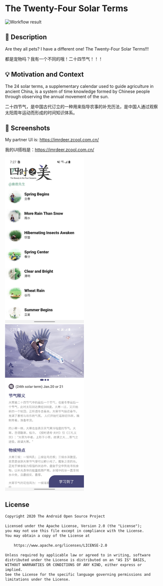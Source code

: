 # The Twenty-Four Solar Terms

<!--- Replace <OWNER> with your Github Username and <REPOSITORY> with the name of your repository. -->
<!--- You can find both of these in the url bar when you open your repository in github. -->
![Workflow result](https://github.com/CooLoongWu/Compose-AndroidDevChallenge-1/workflows/Check/badge.svg)


## :scroll: Description
<!--- Describe your app in one or two sentences -->
Are they all pets? I have a different one! The Twenty-Four Solar Terms!!!

都是宠物吗？我有一个不同的哦！二十四节气！！！

## :bulb: Motivation and Context
<!--- Optionally point readers to interesting parts of your submission. -->
<!--- What are you especially proud of? -->
The 24 solar terms, a supplementary calendar used to guide agriculture in ancient China, is a system of time knowledge formed by Chinese people through observing the annual movement of the sun.

二十四节气，是中国古代订立的一种用来指导农事的补充历法，是中国人通过观察太阳周年运动而形成的时间知识体系。


## :camera_flash: Screenshots
<!-- You can add more screenshots here if you like -->
My partner UI is: https://imrdeer.zcool.com.cn/

我的UI搭档是：https://imrdeer.zcool.com.cn/

<img src="/results/screenshot_1.png" width="260">&emsp;<img src="/results/screenshot_2.png" width="260">

## License
```
Copyright 2020 The Android Open Source Project

Licensed under the Apache License, Version 2.0 (the "License");
you may not use this file except in compliance with the License.
You may obtain a copy of the License at

    https://www.apache.org/licenses/LICENSE-2.0

Unless required by applicable law or agreed to in writing, software
distributed under the License is distributed on an "AS IS" BASIS,
WITHOUT WARRANTIES OR CONDITIONS OF ANY KIND, either express or implied.
See the License for the specific language governing permissions and
limitations under the License.
```